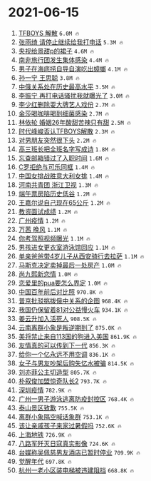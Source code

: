 # 2021-06-15

1. [TFBOYS 解散](https://s.weibo.com/weibo?q=TFBOYS%20%E8%A7%A3%E6%95%A3&Refer=top) `6.0M 🔥`
1. [张雨绮 请停止继续给我打电话](https://s.weibo.com/weibo?q=%E5%BC%A0%E9%9B%A8%E7%BB%AE%20%E8%AF%B7%E5%81%9C%E6%AD%A2%E7%BB%A7%E7%BB%AD%E7%BB%99%E6%88%91%E6%89%93%E7%94%B5%E8%AF%9D&Refer=top) `5.3M 🔥`
1. [央视给景甜p的裙子](https://s.weibo.com/weibo?q=%23%E5%A4%AE%E8%A7%86%E7%BB%99%E6%99%AF%E7%94%9Cp%E7%9A%84%E8%A3%99%E5%AD%90%23&Refer=top) `4.6M 🔥`
1. [南非旅行团发生集体感染](https://s.weibo.com/weibo?q=%E5%8D%97%E9%9D%9E%E6%97%85%E8%A1%8C%E5%9B%A2%E5%8F%91%E7%94%9F%E9%9B%86%E4%BD%93%E6%84%9F%E6%9F%93&Refer=top) `4.4M 🔥`
1. [男子在海底捞自导自演吃出蟑螂](https://s.weibo.com/weibo?q=%E7%94%B7%E5%AD%90%E5%9C%A8%E6%B5%B7%E5%BA%95%E6%8D%9E%E8%87%AA%E5%AF%BC%E8%87%AA%E6%BC%94%E5%90%83%E5%87%BA%E8%9F%91%E8%9E%82&Refer=top) `4.1M 🔥`
1. [孙一宁 王思聪](https://s.weibo.com/weibo?q=%E5%AD%99%E4%B8%80%E5%AE%81%20%E7%8E%8B%E6%80%9D%E8%81%AA&Refer=top) `3.8M 🔥`
1. [中俄关系处在历史最高水平](https://s.weibo.com/weibo?q=%23%E4%B8%AD%E4%BF%84%E5%85%B3%E7%B3%BB%E5%A4%84%E5%9C%A8%E5%8E%86%E5%8F%B2%E6%9C%80%E9%AB%98%E6%B0%B4%E5%B9%B3%23&Refer=top) `3.5M 🔥`
1. [李振宁 再打电话骚扰我就曝光了](https://s.weibo.com/weibo?q=%E6%9D%8E%E6%8C%AF%E5%AE%81%20%E5%86%8D%E6%89%93%E7%94%B5%E8%AF%9D%E9%AA%9A%E6%89%B0%E6%88%91%E5%B0%B1%E6%9B%9D%E5%85%89%E4%BA%86&Refer=top) `3.0M 🔥`
1. [李少红删除耍大牌艺人戏份](https://s.weibo.com/weibo?q=%23%E6%9D%8E%E5%B0%91%E7%BA%A2%E5%88%A0%E9%99%A4%E8%80%8D%E5%A4%A7%E7%89%8C%E8%89%BA%E4%BA%BA%E6%88%8F%E4%BB%BD%23&Refer=top) `2.7M 🔥`
1. [金莎喝咖啡喝到细菌感染](https://s.weibo.com/weibo?q=%23%E9%87%91%E8%8E%8E%E5%96%9D%E5%92%96%E5%95%A1%E5%96%9D%E5%88%B0%E7%BB%86%E8%8F%8C%E6%84%9F%E6%9F%93%23&Refer=top) `2.7M 🔥`
1. [林依轮 婚姻26年酸甜苦辣只有甜](https://s.weibo.com/weibo?q=%E6%9E%97%E4%BE%9D%E8%BD%AE%20%E5%A9%9A%E5%A7%BB26%E5%B9%B4%E9%85%B8%E7%94%9C%E8%8B%A6%E8%BE%A3%E5%8F%AA%E6%9C%89%E7%94%9C&Refer=top) `2.5M 🔥`
1. [时代峰峻否认TFBOYS解散](https://s.weibo.com/weibo?q=%23%E6%97%B6%E4%BB%A3%E5%B3%B0%E5%B3%BB%E5%90%A6%E8%AE%A4TFBOYS%E8%A7%A3%E6%95%A3%23&Refer=top) `2.3M 🔥`
1. [对男朋友突然很下头](https://s.weibo.com/weibo?q=%23%E5%AF%B9%E7%94%B7%E6%9C%8B%E5%8F%8B%E7%AA%81%E7%84%B6%E5%BE%88%E4%B8%8B%E5%A4%B4%23&Refer=top) `2.2M 🔥`
1. [高三班长把全班名字写成诗](https://s.weibo.com/weibo?q=%23%E9%AB%98%E4%B8%89%E7%8F%AD%E9%95%BF%E6%8A%8A%E5%85%A8%E7%8F%AD%E5%90%8D%E5%AD%97%E5%86%99%E6%88%90%E8%AF%97%23&Refer=top) `1.8M 🔥`
1. [忘查邮箱错过了入职时间](https://s.weibo.com/weibo?q=%23%E5%BF%98%E6%9F%A5%E9%82%AE%E7%AE%B1%E9%94%99%E8%BF%87%E4%BA%86%E5%85%A5%E8%81%8C%E6%97%B6%E9%97%B4%23&Refer=top) `1.6M 🔥`
1. [C罗拒绝与可乐同框](https://s.weibo.com/weibo?q=%23C%E7%BD%97%E6%8B%92%E7%BB%9D%E4%B8%8E%E5%8F%AF%E4%B9%90%E5%90%8C%E6%A1%86%23&Refer=top) `1.4M 🔥`
1. [中国女排战胜意大利女排](https://s.weibo.com/weibo?q=%23%E4%B8%AD%E5%9B%BD%E5%A5%B3%E6%8E%92%E6%88%98%E8%83%9C%E6%84%8F%E5%A4%A7%E5%88%A9%E5%A5%B3%E6%8E%92%23&Refer=top) `1.4M 🔥`
1. [河南共青团 浙江卫视](https://s.weibo.com/weibo?q=%E6%B2%B3%E5%8D%97%E5%85%B1%E9%9D%92%E5%9B%A2%20%E6%B5%99%E6%B1%9F%E5%8D%AB%E8%A7%86&Refer=top) `1.3M 🔥`
1. [端午票房陷历史低谷](https://s.weibo.com/weibo?q=%23%E7%AB%AF%E5%8D%88%E7%A5%A8%E6%88%BF%E9%99%B7%E5%8E%86%E5%8F%B2%E4%BD%8E%E8%B0%B7%23&Refer=top) `1.2M 🔥`
1. [王嘉尔说自己现在65公斤](https://s.weibo.com/weibo?q=%23%E7%8E%8B%E5%98%89%E5%B0%94%E8%AF%B4%E8%87%AA%E5%B7%B1%E7%8E%B0%E5%9C%A865%E5%85%AC%E6%96%A4%23&Refer=top) `1.2M 🔥`
1. [教资面试成绩](https://s.weibo.com/weibo?q=%E6%95%99%E8%B5%84%E9%9D%A2%E8%AF%95%E6%88%90%E7%BB%A9&Refer=top) `1.2M 🔥`
1. [广州疫情](https://s.weibo.com/weibo?q=%23%E5%B9%BF%E5%B7%9E%E7%96%AB%E6%83%85%23&Refer=top) `1.2M 🔥`
1. [万茜 晚风](https://s.weibo.com/weibo?q=%E4%B8%87%E8%8C%9C%20%E6%99%9A%E9%A3%8E&Refer=top) `1.1M 🔥`
1. [你考驾照视频曝光](https://s.weibo.com/weibo?q=%23%E4%BD%A0%E8%80%83%E9%A9%BE%E7%85%A7%E8%A7%86%E9%A2%91%E6%9B%9D%E5%85%89%23&Refer=top) `1.1M 🔥`
1. [男孩进女更衣室游泳馆回应](https://s.weibo.com/weibo?q=%23%E7%94%B7%E5%AD%A9%E8%BF%9B%E5%A5%B3%E6%9B%B4%E8%A1%A3%E5%AE%A4%E6%B8%B8%E6%B3%B3%E9%A6%86%E5%9B%9E%E5%BA%94%23&Refer=top) `1.1M 🔥`
1. [单亲爸爸带4岁儿子从西安骑行去拉萨](https://s.weibo.com/weibo?q=%23%E5%8D%95%E4%BA%B2%E7%88%B8%E7%88%B8%E5%B8%A64%E5%B2%81%E5%84%BF%E5%AD%90%E4%BB%8E%E8%A5%BF%E5%AE%89%E9%AA%91%E8%A1%8C%E5%8E%BB%E6%8B%89%E8%90%A8%23&Refer=top) `1.1M 🔥`
1. [马斯克决定卖掉最后一处房产](https://s.weibo.com/weibo?q=%23%E9%A9%AC%E6%96%AF%E5%85%8B%E5%86%B3%E5%AE%9A%E5%8D%96%E6%8E%89%E6%9C%80%E5%90%8E%E4%B8%80%E5%A4%84%E6%88%BF%E4%BA%A7%23&Refer=top) `1.0M 🔥`
1. [尚九熙新恋情](https://s.weibo.com/weibo?q=%23%E5%B0%9A%E4%B9%9D%E7%86%99%E6%96%B0%E6%81%8B%E6%83%85%23&Refer=top) `1.0M 🔥`
1. [恋爱里的pua要怎么界定](https://s.weibo.com/weibo?q=%23%E6%81%8B%E7%88%B1%E9%87%8C%E7%9A%84pua%E8%A6%81%E6%80%8E%E4%B9%88%E7%95%8C%E5%AE%9A%23&Refer=top) `1.0M 🔥`
1. [中国百年前后对比照](https://s.weibo.com/weibo?q=%23%E4%B8%AD%E5%9B%BD%E7%99%BE%E5%B9%B4%E5%89%8D%E5%90%8E%E5%AF%B9%E6%AF%94%E7%85%A7%23&Refer=top) `970.8K 🔥`
1. [普京批驳挑拨俄中关系的企图](https://s.weibo.com/weibo?q=%23%E6%99%AE%E4%BA%AC%E6%89%B9%E9%A9%B3%E6%8C%91%E6%8B%A8%E4%BF%84%E4%B8%AD%E5%85%B3%E7%B3%BB%E7%9A%84%E4%BC%81%E5%9B%BE%23&Refer=top) `968.4K 🔥`
1. [我国仍保留着81对公益慢火车](https://s.weibo.com/weibo?q=%23%E6%88%91%E5%9B%BD%E4%BB%8D%E4%BF%9D%E7%95%99%E7%9D%8081%E5%AF%B9%E5%85%AC%E7%9B%8A%E6%85%A2%E7%81%AB%E8%BD%A6%23&Refer=top) `934.1K 🔥`
1. [姜云升加入活死人](https://s.weibo.com/weibo?q=%23%E5%A7%9C%E4%BA%91%E5%8D%87%E5%8A%A0%E5%85%A5%E6%B4%BB%E6%AD%BB%E4%BA%BA%23&Refer=top) `908.5K 🔥`
1. [云南离群小象是叛逆期到了](https://s.weibo.com/weibo?q=%23%E4%BA%91%E5%8D%97%E7%A6%BB%E7%BE%A4%E5%B0%8F%E8%B1%A1%E6%98%AF%E5%8F%9B%E9%80%86%E6%9C%9F%E5%88%B0%E4%BA%86%23&Refer=top) `875.0K 🔥`
1. [美将禁止来自113国的狗进入美国](https://s.weibo.com/weibo?q=%23%E7%BE%8E%E5%B0%86%E7%A6%81%E6%AD%A2%E6%9D%A5%E8%87%AA113%E5%9B%BD%E7%9A%84%E7%8B%97%E8%BF%9B%E5%85%A5%E7%BE%8E%E5%9B%BD%23&Refer=top) `861.9K 🔥`
1. [友情真的可以传到下一代](https://s.weibo.com/weibo?q=%23%E5%8F%8B%E6%83%85%E7%9C%9F%E7%9A%84%E5%8F%AF%E4%BB%A5%E4%BC%A0%E5%88%B0%E4%B8%8B%E4%B8%80%E4%BB%A3%23&Refer=top) `856.3K 🔥`
1. [给你一个亿永远不用空调](https://s.weibo.com/weibo?q=%23%E7%BB%99%E4%BD%A0%E4%B8%80%E4%B8%AA%E4%BA%BF%E6%B0%B8%E8%BF%9C%E4%B8%8D%E7%94%A8%E7%A9%BA%E8%B0%83%23&Refer=top) `836.1K 🔥`
1. [女子与男友吵架后购失忆水被骗](https://s.weibo.com/weibo?q=%23%E5%A5%B3%E5%AD%90%E4%B8%8E%E7%94%B7%E5%8F%8B%E5%90%B5%E6%9E%B6%E5%90%8E%E8%B4%AD%E5%A4%B1%E5%BF%86%E6%B0%B4%E8%A2%AB%E9%AA%97%23&Refer=top) `814.5K 🔥`
1. [刘亦菲公主切造型](https://s.weibo.com/weibo?q=%23%E5%88%98%E4%BA%A6%E8%8F%B2%E5%85%AC%E4%B8%BB%E5%88%87%E9%80%A0%E5%9E%8B%23&Refer=top) `805.7K 🔥`
1. [朴叙俊加盟惊奇队长2](https://s.weibo.com/weibo?q=%23%E6%9C%B4%E5%8F%99%E4%BF%8A%E5%8A%A0%E7%9B%9F%E6%83%8A%E5%A5%87%E9%98%9F%E9%95%BF2%23&Refer=top) `793.7K 🔥`
1. [深圳疫情](https://s.weibo.com/weibo?q=%E6%B7%B1%E5%9C%B3%E7%96%AB%E6%83%85&Refer=top) `782.9K 🔥`
1. [广州一男子游泳逃离防疫封控区](https://s.weibo.com/weibo?q=%23%E5%B9%BF%E5%B7%9E%E4%B8%80%E7%94%B7%E5%AD%90%E6%B8%B8%E6%B3%B3%E9%80%83%E7%A6%BB%E9%98%B2%E7%96%AB%E5%B0%81%E6%8E%A7%E5%8C%BA%23&Refer=top) `768.4K 🔥`
1. [泰山景区致歉](https://s.weibo.com/weibo?q=%23%E6%B3%B0%E5%B1%B1%E6%99%AF%E5%8C%BA%E8%87%B4%E6%AD%89%23&Refer=top) `755.5K 🔥`
1. [离群小象隔空喊话象群](https://s.weibo.com/weibo?q=%E7%A6%BB%E7%BE%A4%E5%B0%8F%E8%B1%A1%E9%9A%94%E7%A9%BA%E5%96%8A%E8%AF%9D%E8%B1%A1%E7%BE%A4&Refer=top) `753.1K 🔥`
1. [该让亲戚孩子来家过暑假吗](https://s.weibo.com/weibo?q=%23%E8%AF%A5%E8%AE%A9%E4%BA%B2%E6%88%9A%E5%AD%A9%E5%AD%90%E6%9D%A5%E5%AE%B6%E8%BF%87%E6%9A%91%E5%81%87%E5%90%97%23&Refer=top) `752.6K 🔥`
1. [上海地铁](https://s.weibo.com/weibo?q=%E4%B8%8A%E6%B5%B7%E5%9C%B0%E9%93%81&Refer=top) `726.9K 🔥`
1. [八路军歼灭日寇真实影像](https://s.weibo.com/weibo?q=%23%E5%85%AB%E8%B7%AF%E5%86%9B%E6%AD%BC%E7%81%AD%E6%97%A5%E5%AF%87%E7%9C%9F%E5%AE%9E%E5%BD%B1%E5%83%8F%23&Refer=top) `724.6K 🔥`
1. [台媒称吴佩慈男友酒店已暂时停业](https://s.weibo.com/weibo?q=%23%E5%8F%B0%E5%AA%92%E7%A7%B0%E5%90%B4%E4%BD%A9%E6%85%88%E7%94%B7%E5%8F%8B%E9%85%92%E5%BA%97%E5%B7%B2%E6%9A%82%E6%97%B6%E5%81%9C%E4%B8%9A%23&Refer=top) `709.9K 🔥`
1. [觉醒年代](https://s.weibo.com/weibo?q=%E8%A7%89%E9%86%92%E5%B9%B4%E4%BB%A3&Refer=top) `697.8K 🔥`
1. [杭州一老小区装电梯被违建阻挡](https://s.weibo.com/weibo?q=%23%E6%9D%AD%E5%B7%9E%E4%B8%80%E8%80%81%E5%B0%8F%E5%8C%BA%E8%A3%85%E7%94%B5%E6%A2%AF%E8%A2%AB%E8%BF%9D%E5%BB%BA%E9%98%BB%E6%8C%A1%23&Refer=top) `668.8K 🔥`
